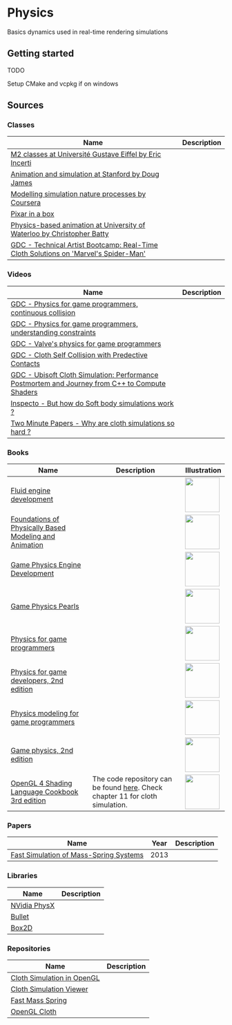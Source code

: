 # Physics

Basics dynamics used in real-time rendering simulations

## Getting started

TODO

Setup CMake and vcpkg if on windows

## Sources

### Classes

| Name | Description |
| --- | --- |
| [M2 classes at Université Gustave Eiffel by Eric Incerti](https://nimbus.u-pem.fr/s/aTfzNXokqH6pexC?path=%2F) | |
| [Animation and simulation at Stanford by Doug James](http://graphics.stanford.edu/courses/cs348c/) | |
| [Modelling simulation nature processes by Coursera](https://www.coursera.org/learn/modeling-simulation-natural-processes) | |
| [Pixar in a box](https://www.khanacademy.org/computing/pixar) | |
| [Physics-based animation at University of Waterloo by Christopher Batty](https://cs.uwaterloo.ca/~c2batty/courses/CS888_2014/) | |
| [GDC - Technical Artist Bootcamp: Real-Time Cloth Solutions on 'Marvel's Spider-Man'](https://gdcvault.com/play/1025663/Technical-Artist-Bootcamp-Real-Time) | |

### Videos

| Name | Description |
| --- | --- |
| [GDC - Physics for game programmers, continuous collision](https://www.youtube.com/watch?v=7_nKOET6zwI) | |
| [GDC - Physics for game programmers, understanding constraints](https://www.youtube.com/watch?v=SHinxAhv1ZE) | |
| [GDC - Valve's physics for game programmers](https://www.youtube.com/watch?v=1RphLzpQiJY) | |
| [GDC - Cloth Self Collision with Predective Contacts](https://www.youtube.com/watch?v=XUsD3xrNJH0) | |
| [GDC - Ubisoft Cloth Simulation: Performance Postmortem and Journey from C++ to Compute Shaders](https://www.gdcvault.com/play/1022350/Ubisoft-Cloth-Simulation-Performance-Postmortem) | |
| [Inspecto - But how do Soft body simulations work ?](https://www.youtube.com/watch?v=kyQP4t_wOGI) | |
| [Two Minute Papers - Why are cloth simulations so hard ?](https://www.youtube.com/watch?v=UoKXJzTYDpw) | |

### Books

| Name | Description | Illustration |
| --- | --- | --- |
| [Fluid engine development](https://fluidenginedevelopment.org/) | | <img width="80" src="https://fluidenginedevelopment.org/assets/images/main/cover.png"> |
| [Foundations of Physically Based Modeling and Animation](https://www.cs.clemson.edu/savage/pba/) | | <img width="80" src="https://images-na.ssl-images-amazon.com/images/I/5130wQv0K4L._SX343_BO1,204,203,200_.jpg"> |
| [Game Physics Engine Development](http://www.r-5.org/files/books/computers/algo-list/realtime-3d/Ian_Millington-Game_Physics_Engine_Development-EN.pdf) | | <img width="80" src="https://images-na.ssl-images-amazon.com/images/I/51wASB8fXcL.jpg"> |
| [Game Physics Pearls](https://www.amazon.fr/Game-Physics-Pearls-Gino-Bergen/dp/1568814747) | | <img width="80" src="https://images-na.ssl-images-amazon.com/images/I/5169anjHnOL._SX320_BO1,204,203,200_.jpg"> |
| [Physics for game programmers](https://www.amazon.fr/Physics-Game-Programmers-Grant-Palmer/dp/159059472X) | | <img width="80" src="https://images-na.ssl-images-amazon.com/images/I/71mDHlhXdUL.jpg"> |
| [Physics for game developers, 2nd edition](https://www.amazon.fr/Physics-Game-Developers-David-Bourg/dp/1449392512) | | <img width="80" src="https://images-na.ssl-images-amazon.com/images/I/71IdeyuYgSL.jpg"> |
| [Physics modeling for game programmers](https://www.amazon.fr/Physics-Modeling-Programmers-J-Robert-Ellis/dp/1592000932) | | <img width="80" src="https://images-na.ssl-images-amazon.com/images/I/51esKyMOd8L.jpg"> |
| [Game physics, 2nd edition](https://www.amazon.com/Physics-Second-Eberly-David-Hardcover/dp/B009O3BQGQ) | | <img width="80" src="https://images.routledge.com/common/jackets/originals/978012374/9780123749031.tif"> |
| [OpenGL 4 Shading Language Cookbook 3rd edition](https://www.amazon.fr/OpenGL-Shading-Language-Cookbook-high-quality-ebook/dp/B07HXYJ9VT) | The code repository can be found [here](https://github.com/PacktPublishing/OpenGL-4-Shading-Language-Cookbook-Third-Edition). Check chapter 11 for cloth simulation. | <img width="80" src="https://m.media-amazon.com/images/I/41Ldhjbj4CL.jpg"> |

### Papers

| Name                                                         | Year | Description |
| ------------------------------------------------------------ | ---- | ----------- |
| [Fast Simulation of Mass-Spring Systems](https://www.cs.utah.edu/~ladislav/liu13fast/liu13fast.html) | 2013 |             |

### Libraries

| Name | Description |
| --- | --- |
| [NVidia PhysX](https://github.com/NVIDIAGameWorks/PhysX) | |
| [Bullet](https://pybullet.org/wordpress/) | |
| [Box2D](https://box2d.org/) | |

### Repositories

| Name                                                         | Description |
| ------------------------------------------------------------ | ----------- |
| [Cloth Simulation in OpenGL](https://github.com/torresf/cloth-simulation) |             |
| [Cloth Simulation Viewer](https://github.com/dragonbleapiece/flag-viewer) |             |
| [Fast Mass Spring](https://github.com/sam007961/FastMassSpring) |             |
| [OpenGL Cloth](https://github.com/bailus/Cloth)              |             |


